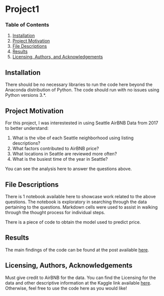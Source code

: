 # Project1


### Table of Contents

1. [Installation](#installation)
2. [Project Motivation](#motivation)
3. [File Descriptions](#files)
4. [Results](#results)
5. [Licensing, Authors, and Acknowledgements](#licensing)

## Installation <a name="installation"></a>

There should be no necessary libraries to run the code here beyond the Anaconda distribution of Python.  The code should run with no issues using Python versions 3.*.

## Project Motivation<a name="motivation"></a>

For this project, I was interestested in using Seattle AirBNB Data from 2017 to better understand:
1. What is the vibe of each Seattle neighborhood using listing descriptions?
2. What factors contributed to AirBNB price?
3. What locations in Seattle are reviewed more often?
4. What is the busiest time of the year in Seattle?

You can see the analysis here to answer the questions above. 


## File Descriptions <a name="files"></a>

There is 1 notebook available here to showcase work related to the above questions.  The notebook is exploratory in searching through the data pertaining to the questions.  Markdown cells were used to assist in walking through the thought process for individual steps.  

There is a piece of code to obtain the model used to predict price.

## Results<a name="results"></a>

The main findings of the code can be found at the post available [here](https://medium.com/p/455ec9545fb8/).

## Licensing, Authors, Acknowledgements<a name="licensing"></a>

Must give credit to AirBNB for the data.  You can find the Licensing for the data and other descriptive information at the Kaggle link available [here](https://www.kaggle.com/airbnb/seattle/data).  Otherwise, feel free to use the code here as you would like! 

